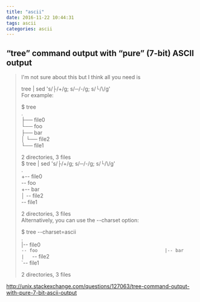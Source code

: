 ```yaml
---
title: "ascii"
date: 2016-11-22 10:44:31
tags: ascii
categories: ascii
---
```


## “tree” command output with “pure” (7-bit) ASCII output

>I'm not sure about this but I think all you need is  
>													  
>tree | sed 's/├/\+/g; s/─/-/g; s/└/\\/g'		  
>For example:										  
>													  
>$ tree												  
>.													  
>├── file0										  
>└── foo											  
>    ├── bar										  
>    │   └── file2								  
>    └── file1									  
>													  
>2 directories, 3 files								  
>$ tree | sed 's/├/\+/g; s/─/-/g; s/└/\\/g'		  
>.													  
>+-- file0											  
>\-- foo											  
>    +-- bar										  
>    │   \-- file2									  
>    \-- file1										  
>													  
>2 directories, 3 files								  
>Alternatively, you can use the --charset option:	  
>													  
>$ tree --charset=ascii								  
>.													  
>|-- file0											  
>`-- foo											  
>    |-- bar										  
>    |   `-- file2									  
>    `-- file1										  
>													  
>2 directories, 3 files                               

http://unix.stackexchange.com/questions/127063/tree-command-output-with-pure-7-bit-ascii-output


